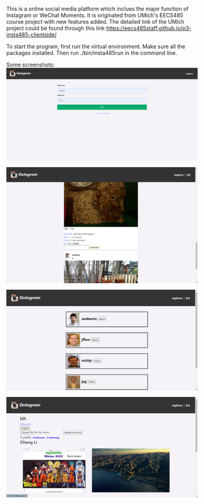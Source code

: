 This is a online social media platform which inclues the major function of Instagram or WeChat Moments. It is originated from UMich's EECS485 course project with new features added. The detailed link of the UMich project could be found through this link https://eecs485staff.github.io/p3-insta485-clientside/

To start the program, first run the virtual environment. Make sure all the packages installed. Then run ./bin/insta485run in the command line.

Some screenshots:
![Image text](https://github.com/xxxlzhxxx/Outagram/blob/master/login.png)

![Image text](https://github.com/xxxlzhxxx/Outagram/blob/master/index.png)

![Image text](https://github.com/xxxlzhxxx/Outagram/blob/master/explore.png)

![Image text](https://github.com/xxxlzhxxx/Outagram/blob/master/user.png)
